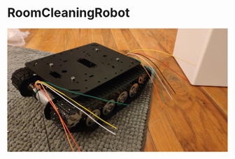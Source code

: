# RoomCleaningRobot
![alt text](https://github.com/marcohwlam/RoomCleaningRobot/blob/master/pictures/IMG_20190121_064434.jpg)
